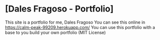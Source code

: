 # [Dales Fragoso - Portfolio]

This site is a portfolio for me, Dales Fragoso
You can see this online in https://calm-peak-99209.herokuapp.com/
You can use this portfolio with a base to you build your own portfolio (MIT License)